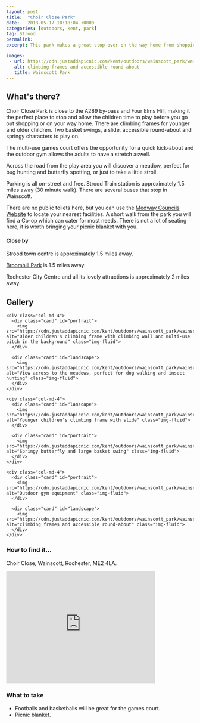 ```yaml
---
layout: post
title:  "Choir Close Park"
date:   2018-05-17 10:18:04 +0000
categories: [outdoors, kent, park]
tag: Strood
permalink: 
excerpt: This park makes a great stop over on the way home from shopping in the Medway Towns or Bluewater.  Give the children a chance to run off some energy before you get them home.

images: 
 - url: https://cdn.justaddapicnic.com/kent/outdoors/wainscott_park/wainscott2.jpg
   alt: climbing frames and accessible round-about
   title: Wainscott Park
---
```


## What's there?
Choir Close Park is close to the A289 by-pass and Four Elms Hill, making it the perfect place to stop and allow the children time to play before you go out shopping or on your way home.  There are climbing frames for younger and older children.  Two basket swings, a slide, accessible round-about and springy characters to play on.

The multi-use games court offers the opportunity for a quick kick-about and the outdoor gym allows the adults to have a stretch aswell.

Across the road from the play area you will discover a meadow, perfect for bug hunting and butterfly spotting, or just to take a little stroll.

Parking is all on-street and free.  Strood Train station is approximately 1.5 miles away (30 minute walk).  There are several buses that stop in Wainscott.

There are no public toilets here, but you can use the [Medway Councils Website](https://www.medway.gov.uk/directory/16/find_a_public_toilet) to locate your nearest facilities.  A short walk from the park you will find a Co-op which can cater for most needs.  There is not a lot of seating here, it is worth bringing your picnic blanket with you.

#### Close by

Strood town centre is approximately 1.5 miles away.

[Broomhill Park](/outdoors/kent/park/2018/05/08/broomhill.html) is 1.5 miles away.

Rochester City Centre and all its lovely attractions is approximately 2 miles away.

## Gallery

<div class="container">

  <div class="row">

    <div class="col-md-4">
      <div class="card" id="portrait">
        <img src="https://cdn.justaddapicnic.com/kent/outdoors/wainscott_park/wainscott3.jpg" alt="Older children's climbing frame with climbing wall and multi-use pitch in the background" class="img-fluid">
      </div>

      <div class="card" id="landscape">
        <img src="https://cdn.justaddapicnic.com/kent/outdoors/wainscott_park/wainscott5.jpg" alt="View across to the meadows, perfect for dog walking and insect hunting" class="img-fluid">
      </div>  
    </div>

    <div class="col-md-4">
      <div class="card" id="lanscape">
        <img src="https://cdn.justaddapicnic.com/kent/outdoors/wainscott_park/wainscott1.jpg" alt="Younger children's climbing frame with slide" class="img-fluid">
      </div>

      <div class="card" id="portrait">
        <img src="https://cdn.justaddapicnic.com/kent/outdoors/wainscott_park/wainscott4.jpg" alt="Springy butterfly and large basket swing" class="img-fluid">
      </div>
    </div>

    <div class="col-md-4">
      <div class="card" id="portrait">
        <img src="https://cdn.justaddapicnic.com/kent/outdoors/wainscott_park/wainscott6.jpg" alt="Outdoor gym equipment" class="img-fluid">
      </div>

      <div class="card" id="landscape">
        <img src="https://cdn.justaddapicnic.com/kent/outdoors/wainscott_park/wainscott2.jpg" alt="climbing frames and accessible round-about" class="img-fluid">
      </div>
    </div>

  </div>      
</div>


### How to find it...
Choir Close, Wainscott, Rochester, ME2 4LA.

<iframe src="https://www.google.com/maps/embed?pb=!1m18!1m12!1m3!1d1244.26602666699!2d0.5140534404606565!3d51.41165236787967!2m3!1f0!2f0!3f0!3m2!1i1024!2i768!4f13.1!3m3!1m2!1s0x47d8cc34f90e8fff%3A0xb13a896a9be46112!2sChoir+Cl%2C+Wainscott%2C+Rochester+ME2+4LA!5e0!3m2!1sen!2suk!4v1526559777754" width="400" height="300" frameborder="0" style="border:0" allowfullscreen></iframe>

### What to take
* Footballs and basketballs will be great for the games court.
* Picnic blanket.


